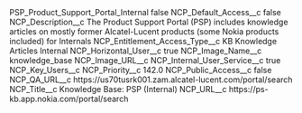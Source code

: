 <?xml version="1.0" encoding="UTF-8"?>
<CustomMetadata xmlns="http://soap.sforce.com/2006/04/metadata" xmlns:xsi="http://www.w3.org/2001/XMLSchema-instance" xmlns:xsd="http://www.w3.org/2001/XMLSchema">
    <label>PSP_Product_Support_Portal_Internal</label>
    <protected>false</protected>
    <values>
        <field>NCP_Default_Access__c</field>
        <value xsi:type="xsd:boolean">false</value>
    </values>
    <values>
        <field>NCP_Description__c</field>
        <value xsi:type="xsd:string">The Product Support Portal (PSP) includes knowledge articles on mostly former Alcatel-Lucent products (some Nokia products included) for Internals</value>
    </values>
    <values>
        <field>NCP_Entitlement_Access_Type__c</field>
        <value xsi:type="xsd:string">KB Knowledge Articles Internal</value>
    </values>
    <values>
        <field>NCP_Horizontal_User__c</field>
        <value xsi:type="xsd:boolean">true</value>
    </values>
    <values>
        <field>NCP_Image_Name__c</field>
        <value xsi:type="xsd:string">knowledge_base</value>
    </values>
    <values>
        <field>NCP_Image_URL__c</field>
        <value xsi:nil="true"/>
    </values>
    <values>
        <field>NCP_Internal_User_Service__c</field>
        <value xsi:type="xsd:boolean">true</value>
    </values>
    <values>
        <field>NCP_Key_Users__c</field>
        <value xsi:nil="true"/>
    </values>
    <values>
        <field>NCP_Priority__c</field>
        <value xsi:type="xsd:double">142.0</value>
    </values>
    <values>
        <field>NCP_Public_Access__c</field>
        <value xsi:type="xsd:boolean">false</value>
    </values>
    <values>
        <field>NCP_QA_URL__c</field>
        <value xsi:type="xsd:string">https://us70tusrk001.zam.alcatel-lucent.com/portal/search</value>
    </values>
    <values>
        <field>NCP_Title__c</field>
        <value xsi:type="xsd:string">Knowledge Base: PSP (Internal)</value>
    </values>
    <values>
        <field>NCP_URL__c</field>
        <value xsi:type="xsd:string">https://ps-kb.app.nokia.com/portal/search</value>
    </values>
</CustomMetadata>
